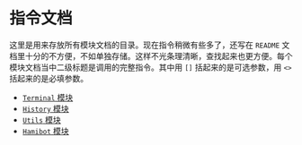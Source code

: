# 指令文档

这里是用来存放所有模块文档的目录。现在指令稍微有些多了，还写在 `README` 文档里十分的不方便，不如单独存储。这样不光条理清晰，查找起来也更方便。每个模块文档当中二级标题是调用的完整指令。其中用 `[]` 括起来的是可选参数，用 `<>` 括起来的是必填参数。

-   [`Terminal` 模块](https://github.com/batu1579/mini-terminal/blob/master/src/cmd/docs/terminal.md)
-   [`History` 模块](https://github.com/batu1579/mini-terminal/blob/master/src/cmd/docs/history.md)
-   [`Utils` 模块](https://github.com/batu1579/mini-terminal/blob/master/src/cmd/docs/utils.md)
-   [`Hamibot` 模块](https://github.com/batu1579/mini-terminal/blob/master/src/cmd/docs/hamibot.md)